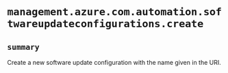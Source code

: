 # `management.azure.com.automation.softwareupdateconfigurations.create`

## `summary`
Create a new software update configuration with the name given in the URI.


